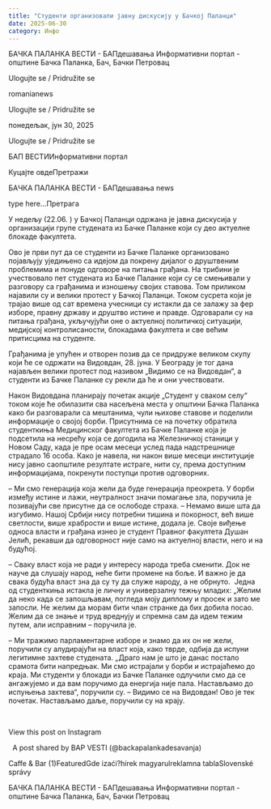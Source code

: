 ```yaml
---
title: "Студенти организовали јавну дискусију у Бачкој Паланци"
date: 2025-06-30
category: Инфо
---
```


БАЧКА ПАЛАНКА ВЕСТИ - БАПдешавања Информативни портал - општине Бачка Паланка, Бач, Бачки Петровац

Ulogujte se / Pridružite se

romanianews

Ulogujte se / Pridružite se

понедељак, јун 30, 2025

Ulogujte se / Pridružite se

БАП ВЕСТИИнформативни портал

Куцајте овдеПретражи

БАЧКА ПАЛАНКА ВЕСТИ - БАПдешавања news

type here...Претрага

У недељу (22.06. ) у Бачкој Паланци одржана је јавна дискусија у организацији групе студената из Бачке Паланке који су део актуелне блокаде факултета.

Ово је први пут да се студенти из Бачке Паланке организовано појављују уједињено са идејом да покрену дијалог о друштвеним проблемима и понуде одговоре на питања грађана.
На трибини је учествовало пет студената из Бачке Паланке који су се смењивали у разговору са грађанима и изношењу својих ставова. Том приликом најавили су и велики протест у Бачкој Паланци. Током сусрета који је трајао више од сат времена учесници су истакли да се залажу за фер изборе, правну државу и друштво истине и правде. Одговарали су на питања грађана, укључујући оне о актуелној политичкој ситуацији, медијској контролисаности, блокадама факултета и све већим притисцима на студенте.


Грађанима је упућен и отворен позив да се придруже великом скупу који ће се одржати на Видовдан, 28. јуна. У Београду је тог дана најављен велики протест под називом „Видимо се на Видовдан“, а студенти из Бачке Паланке су рекли да ће и они учествовати.


Након Видовдана планирају почетак акције „Студент у сваком селу“ током које ће обилазити сва насељена места у општини Бачка Паланка како би разговарали са мештанима, чули њихове ставове и поделили информације о својој борби.
Присутнима се на почетку обратила студенткиња Медицинског факултета из Бачке Паланке која је подсетила на несрећу која се догодила на Железничкој станици у Новом Саду, када је пре осам месеци услед пада надстрешнице страдало 16 особа. Како је навела, ни након више месеци институције нису јавно саопштиле резултате истраге, нити су, према доступним информацијама, покренути поступци против одговорних.


– Ми смо генерација која жели да буде генерација преокрета. У борби између истине и лажи, неутралност значи помагање зла, поручила је позивајући све присутне да се ослободе страха.
– Немамо више шта да изгубимо. Нашој Србији нису потребни тишина и покорност, већ више светлости, више храбрости и више истине, додала је.
Своје виђење односа власти и грађана изнео је студент Правног факултета Душан Јелић, рекавши да одговорност није само на актуелној власти, него и на будућој.












– Сваку власт која не ради у интересу народа треба сменити. Док не науче да слушају народ, неће бити промене на боље. И важно је да свака будућа власт зна да су ту да служе народу, а не обрнуто. 
Једна од студенткиња истакла је личну и универзалну тежњу младих: „Желим да неко када се запошљавам, погледа моју диплому и просек и зато ме запосли. Не желим да морам бити члан странке да бих добила посао. Желим да се знање и труд вреднују и спремна сам да идем тежим путем, али исправним – поручила је.


– Ми тражимо парламентарне изборе и знамо да их он не жели, поручили су алудирајући на власт која, како тврде, одбија да испуни легитимне захтеве студената. „Драго нам је што је данас постало срамота бити напредњак. Ми смо истрајали у борби и истрајаћемо до краја. Ми студенти у блокади из Бачке Паланке одлучили смо да се ангажујемо и да вам поручимо да енергија није пала. Настављамо до испуњења захтева“, поручили су.
– Видимо се на Видовдан! Ово је тек почетак. Настављамо даље, поручили су на крају.


 










View this post on Instagram






















 
A post shared by BAP VESTI (@backapalankadesavanja)

Caffe & Bar (1)FeaturedGde izaći?hírek magyarulreklamna tablaSlovenské správy

БАЧКА ПАЛАНКА ВЕСТИ - БАПдешавања Информативни портал - општине Бачка Паланка, Бач, Бачки Петровац
